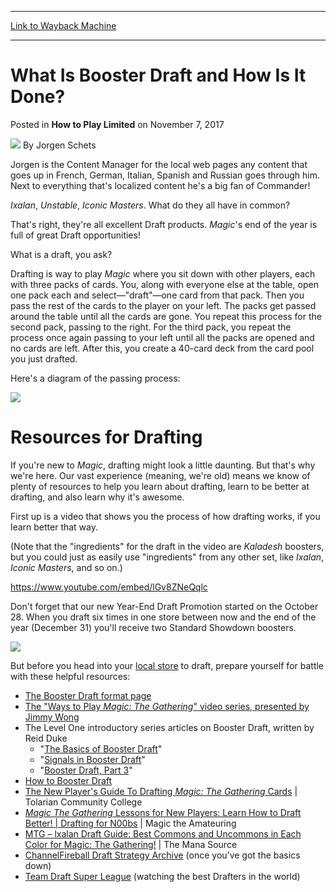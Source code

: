 
---
[Link to Wayback Machine](https://web.archive.org/web/20201101031255/https://magic.wizards.com/en/articles/archive/how-play-limited/what-booster-draft-and-how-it-done-2017-11-07)

[_metadata_:author]:- "Jorgen Schets"
[_metadata_:description]:- "Never tried a Booster Draft? You’re missing out. This guide will help you get started."
[_metadata_:generator]:- "Drupal 7 (http://drupal.org)"
[_metadata_:node]:- "1226971"
[_metadata_:publish_date]:- "2017-11-07"
[_metadata_:source]:- "div-main-content"
[_metadata_:title]:- "What Is Booster Draft and How Is It Done?"
[_metadata_:wayback_capture_timestamp]:- "2020-11-01 03:12:55"
[_metadata_:wayback_raw_url]:- "https://web.archive.org/web/20201101031255id_/https://magic.wizards.com/en/articles/archive/how-play-limited/what-booster-draft-and-how-it-done-2017-11-07"
[_metadata_:wayback_url]:- "https://magic.wizards.com/en/articles/archive/how-play-limited/what-booster-draft-and-how-it-done-2017-11-07"
---


What Is Booster Draft and How Is It Done?
=========================================



 Posted in **How to Play Limited**
 on November 7, 2017 






![](https://media.magic.wizards.com/styles/auth_small/public/images/person/Profile%20II.jpg)
By Jorgen Schets




 Jorgen is the Content Manager for the local web pages any content that goes up in French, German, Italian, Spanish and Russian goes through him. Next to everything that's localized content he's a big fan of Commander! 






*Ixalan*, *Unstable*, *Iconic Masters*. What do they all have in common?


That's right, they're all excellent Draft products. *Magic*'s end of the year is full of great Draft opportunities!


What is a draft, you ask?


Drafting is way to play *Magic* where you sit down with other players, each with three packs of cards. You, along with everyone else at the table, open one pack each and select—"draft"—one card from that pack. Then you pass the rest of the cards to the player on your left. The packs get passed around the table until all the cards are gone. You repeat this process for the second pack, passing to the right. For the third pack, you repeat the process once again passing to your left until all the packs are opened and no cards are left. After this, you create a 40-card deck from the card pool you just drafted.


Here's a diagram of the passing process:


![](https://media.wizards.com/2016/images/magic/draft/MTG_Draft_Order.jpg)


Resources for Drafting
======================


If you're new to *Magic*, drafting might look a little daunting. But that's why we're here. Our vast experience (meaning, we're old) means we know of plenty of resources to help you learn about drafting, learn to be better at drafting, and also learn why it's awesome.


First up is a video that shows you the process of how drafting works, if you learn better that way.


(Note that the "ingredients" for the draft in the video are *Kaladesh* boosters, but you could just as easily use "ingredients" from any other set, like *Ixalan*, *Iconic Masters*, and so on.)


<https://www.youtube.com/embed/lGv8ZNeQqlc>


Don't forget that our new Year-End Draft Promotion started on the October 28. When you draft six times in one store between now and the end of the year (December 31) you'll receive two Standard Showdown boosters.


![](https://media.wizards.com/2017/images/daily/6yhun5FQdq.png)


But before you head into your [local store](http://locator.wizards.com/) to draft, prepare yourself for battle with these helpful resources:


* [The Booster Draft format page](https://magic.wizards.com/en/game-info/gameplay/formats/booster-draft)
* [The "Ways to Play *Magic: The Gathering*" video series, presented by Jimmy Wong](https://youtu.be/9UccjGQJ1lM?t=1m39s)
* The Level One introductory series articles on Booster Draft, written by Reid Duke
	+ "[The Basics of Booster Draft](https://magic.wizards.com/en/articles/archive/level-one/basics-booster-draft-2015-08-03)"
	+ "[Signals in Booster Draft](https://magic.wizards.com/en/articles/archive/level-one/signals-booster-draft-2015-01-19)"
	+ "[Booster Draft, Part 3](https://magic.wizards.com/en/articles/archive/level-one/booster-draft-part-3-2015-02-02)"
* [How to Booster Draft](https://magic.wizards.com/en/articles/archive/how-play-limited/how-booster-draft-2016-04-05)
* [The New Player's Guide To Drafting *Magic: The Gathering* Cards](https://www.youtube.com/watch?v=fUqPxSYPfrA&feature=youtu.be) | Tolarian Community College
* [*Magic The Gathering* Lessons for New Players: Learn How to Draft Better! | Drafting for N00bs](https://www.youtube.com/watch?v=ntmvV0n7Iyg&feature=youtu.be) | Magic the Amateuring
* [MTG – lxalan Draft Guide: Best Commons and Uncommons in Each Color for Magic: The Gathering!](https://www.youtube.com/watch?v=29nq6EJDJNM&feature=youtu.be) | The Mana Source
* [ChannelFireball Draft Strategy Archive](https://www.channelfireball.com/tag/draft-strategy/) (once you’ve got the basics down)
* [Team Draft Super League](https://www.youtube.com/playlist?list=PL3rP64NRtmbiiZKHZ9_UuflsbNxbhXGlA) (watching the best Drafters in the world)






